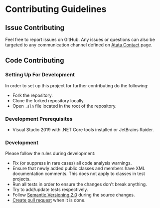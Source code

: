 # Contributing Guidelines

## Issue Contributing

Feel free to report issues on GitHub.
Any issues or questions can also be targeted to any communication channel defined on [Atata Contact](https://atata.io/contact/) page.

## Code Contributing

### Setting Up For Development

In order to set up this project for further contributing do the following:

- Fork the repository.
- Clone the forked repository locally.
- Open `.sln` file located in the root of the repository.

### Development Prerequisites

- Visual Studio 2019 with .NET Core tools installed or JetBrains Raider.

### Development

Please follow the rules during development:
- Fix (or suppress in rare cases) all code analysis warnings.
- Ensure that newly added public classes and members have XML documentation comments.
  This does not apply to classes in test projects. 
- Run all tests in order to ensure the changes don't break anything.
- Try to add/update tests respectively.
- Follow [Semantic Versioning 2.0](https://semver.org/) during the source changes.
- [Create pull request](https://docs.github.com/en/github/collaborating-with-issues-and-pull-requests/creating-a-pull-request-from-a-fork) when it is done.
